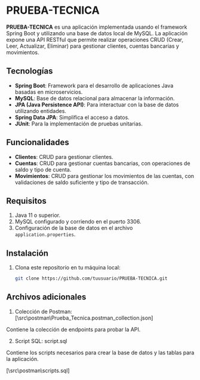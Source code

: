 # PRUEBA-TECNICA

**PRUEBA-TECNICA** es una aplicación implementada usando el framework Spring Boot y utilizando una base de datos local de MySQL. La aplicación expone una API RESTful que permite realizar operaciones CRUD (Crear, Leer, Actualizar, Eliminar) para gestionar clientes, cuentas bancarias y movimientos.

## Tecnologías

- **Spring Boot**: Framework para el desarrollo de aplicaciones Java basadas en microservicios.
- **MySQL**: Base de datos relacional para almacenar la información.
- **JPA (Java Persistence API)**: Para interactuar con la base de datos utilizando entidades.
- **Spring Data JPA**: Simplifica el acceso a datos.
- **JUnit**: Para la implementación de pruebas unitarias.
  
## Funcionalidades

- **Clientes**: CRUD para gestionar clientes.
- **Cuentas**: CRUD para gestionar cuentas bancarias, con operaciones de saldo y tipo de cuenta.
- **Movimientos**: CRUD para gestionar los movimientos de las cuentas, con validaciones de saldo suficiente y tipo de transacción.


## Requisitos

1. Java 11 o superior.
2. MySQL configurado y corriendo en el puerto 3306.
3. Configuración de la base de datos en el archivo `application.properties`.

## Instalación

1. Clona este repositorio en tu máquina local:
   ```bash
   git clone https://github.com/tuusuario/PRUEBA-TECNICA.git


## Archivos adicionales
1. Colección de Postman: 
[\src\postman\Prueba_Tecnica.postman_collection.json]

Contiene la colección de endpoints para probar la API.

2. Script SQL: script.sql

Contiene los scripts necesarios para crear la base de datos y las tablas para la aplicación.

[\src\postman\scripts.sql]